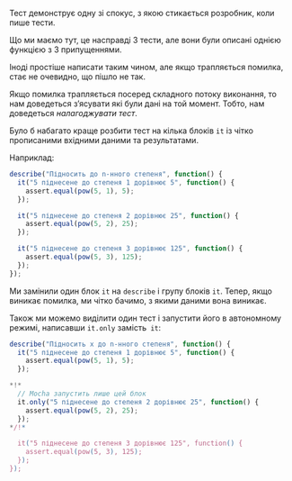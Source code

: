 Тест демонструє одну зі спокус, з якою стикається розробник, коли пише тести.

Що ми маємо тут, це насправді 3 тести, але вони були описані однією функцією з 3 припущеннями.

Іноді простіше написати таким чином, але якщо трапляється помилка, стає не очевидно, що пішло не так.

Якщо помилка трапляється посеред складного потоку виконання, то нам доведеться з’ясувати які були дані на той момент. Тобто, нам доведеться *налагоджувати тест*.

Було б набагато краще розбити тест на кілька блоків `it` із чітко прописаними вхідними даними та результатами.

Наприклад:
```js
describe("Підносить до n-нного степеня", function() {
  it("5 піднесене до степеня 1 дорівнює 5", function() {
    assert.equal(pow(5, 1), 5);
  });

  it("5 піднесене до степеня 2 дорівнює 25", function() {
    assert.equal(pow(5, 2), 25);
  });

  it("5 піднесене до степеня 3 дорівнює 125", function() {
    assert.equal(pow(5, 3), 125);
  });
});
```

Ми замінили один блок `it` на `describe` і групу блоків `it`. Тепер, якщо виникає помилка, ми чітко бачимо, з якими даними вона виникає.

Також ми можемо виділити один тест і запустити його в автономному режимі, написавши `it.only` замість` it`:


```js
describe("Підносить x до n-нного степеня", function() {
  it("5 піднесене до степеня 1 дорівнює 5", function() {
    assert.equal(pow(5, 1), 5);
  });

*!*
  // Mocha запустить лише цей блок
  it.only("5 піднесене до степеня 2 дорівнює 25", function() {
    assert.equal(pow(5, 2), 25);
  });
*/!*

  it("5 піднесене до степеня 3 дорівнює 125", function() {
    assert.equal(pow(5, 3), 125);
  });
});
```
